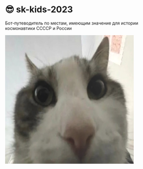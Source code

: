 # 😎 sk-kids-2023
Бот-путеводитель по местам, имеющим значение для истории космонавтики ССССР и России

![alt text](https://raw.githubusercontent.com/quadyyyy/my-projects/main/images%20for%20readme/Png.png)
